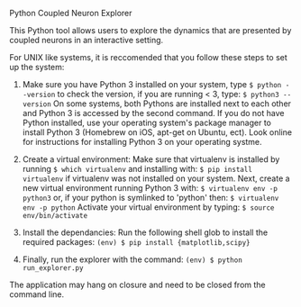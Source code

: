 Python Coupled Neuron Explorer

This Python tool allows users to explore the dynamics that
are presented by coupled neurons in an interactive setting.

For UNIX like systems, it is reccomended that you follow
these steps to set up the system:

1. Make sure you have Python 3 installed on your system, type
   `$ python --version`
   to check the version, if you are running < 3, type:
   `$ python3 --version`
   On some systems, both Pythons are installed next to each
   other and Python 3 is accessed by the second command. If
   you do not have Python installed, use your operating
   system's package manager to install Python 3 (Homebrew on
   iOS, apt-get on Ubuntu, ect). Look online for instructions
   for installing Python 3 on your operating systme.
   
2. Create a virtual environment:
   Make sure that virtualenv is installed by running
   `$ which virtualenv`
   and installing with:
   `$ pip install virtualenv`
   if virtualenv was not installed on your system. Next,
   create a new virtual environment running Python 3 with:
   `$ virtualenv env -p python3`
   or, if your python is symlinked to 'python' then:
   `$ virtualenv env -p python`
   Activate your virtual environment by typing:
   `$ source env/bin/activate`

3. Install the dependancies:
   Run the following shell glob to install the required
   packages:
   `(env) $ pip install {matplotlib,scipy}`

4. Finally, run the explorer with the command:
   `(env) $ python run_explorer.py`

The application may hang on closure and need to be closed
from the command line.